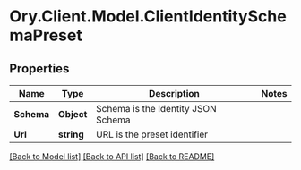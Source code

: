# Ory.Client.Model.ClientIdentitySchemaPreset

## Properties

Name | Type | Description | Notes
------------ | ------------- | ------------- | -------------
**Schema** | **Object** | Schema is the Identity JSON Schema | 
**Url** | **string** | URL is the preset identifier | 

[[Back to Model list]](../README.md#documentation-for-models) [[Back to API list]](../README.md#documentation-for-api-endpoints) [[Back to README]](../README.md)

